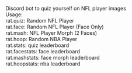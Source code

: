 Discord bot to quiz yourself on NFL player images\
Usage:\
rat.quiz: Random NFL Player\
rat.face: Random NFL Player (Face Only)\
rat.mash: NFL Player Morph (2 Faces)\
rat.hoop: Random NBA Player\
rat.stats: quiz leaderboard\
rat.facestats: face leaderboard\
rat.mashstats: face morph leaderboard \
rat.hoopstats: nba leaderboard
